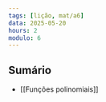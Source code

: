 ```yaml
---
tags: [lição, mat/a6]
data: 2025-05-20
hours: 2
modulo: 6
---
```


## Sumário
- [[Funções polinomiais]]